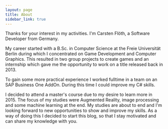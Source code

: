 ```yaml
---
layout: page
title: About
sidebar_link: true
---
```


Thanks for your interest in my activities. I'm Carsten Flöth, a Software Developer from Germany. 

My career started with a B.Sc. in Computer Science at the Freie Universität Berlin during which I concentrated on Game Development and Computer Graphics. This resulted in two group projects to create games and an internship which gave me the opportunity to work on a title released back in 2013. 

To gain some more practical experience I worked fulltime in a team on an SAP Business One AddOn. During this time I could improve my C# skills.

I decided to attend a master's course due to my desire to learn more in 2015. The focus of my studies were Augmented Reality, image processing and some machine learning at the end. My studies are about to end and I'm looking forward to new opportunities to show and improve my skills. As a way of doing this I decided to start this blog, so that I stay motivated and can share my knowledge with you.
